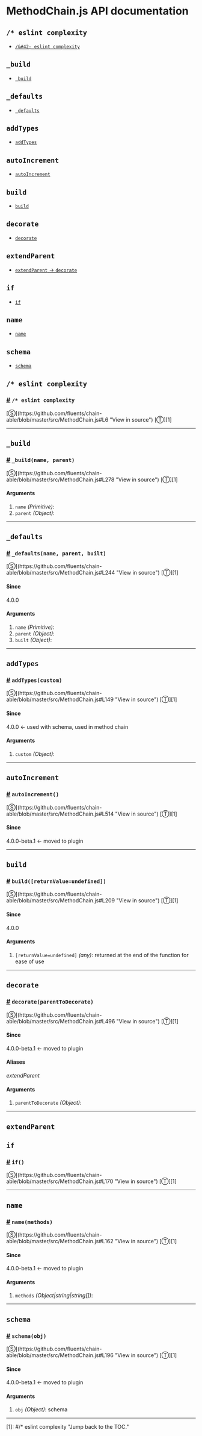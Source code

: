 # MethodChain.js API documentation

<!-- div class="toc-container" -->

<!-- div -->

## `/* eslint complexity`
* <a href="#/* eslint complexity">`/&#42; eslint complexity`</a>

<!-- /div -->

<!-- div -->

## `_build`
* <a href="#_build">`_build`</a>

<!-- /div -->

<!-- div -->

## `_defaults`
* <a href="#_defaults">`_defaults`</a>

<!-- /div -->

<!-- div -->

## `addTypes`
* <a href="#addTypes">`addTypes`</a>

<!-- /div -->

<!-- div -->

## `autoIncrement`
* <a href="#autoIncrement">`autoIncrement`</a>

<!-- /div -->

<!-- div -->

## `build`
* <a href="#build">`build`</a>

<!-- /div -->

<!-- div -->

## `decorate`
* <a href="#decorate">`decorate`</a>

<!-- /div -->

<!-- div -->

## `extendParent`
* <a href="#decorate" class="alias">`extendParent` -> `decorate`</a>

<!-- /div -->

<!-- div -->

## `if`
* <a href="#if">`if`</a>

<!-- /div -->

<!-- div -->

## `name`
* <a href="#name">`name`</a>

<!-- /div -->

<!-- div -->

## `schema`
* <a href="#schema">`schema`</a>

<!-- /div -->

<!-- /div -->

<!-- div class="doc-container" -->

<!-- div -->

## `/* eslint complexity`

<!-- div -->

<h3 id="/* eslint complexity"><a href="#/* eslint complexity">#</a>&nbsp;<code>/* eslint complexity</code></h3>
[&#x24C8;](https://github.com/fluents/chain-able/blob/master/src/MethodChain.js#L6 "View in source") [&#x24C9;][1]



---

<!-- /div -->

<!-- /div -->

<!-- div -->

## `_build`

<!-- div -->

<h3 id="_build"><a href="#_build">#</a>&nbsp;<code>_build(name, parent)</code></h3>
[&#x24C8;](https://github.com/fluents/chain-able/blob/master/src/MethodChain.js#L278 "View in source") [&#x24C9;][1]



#### Arguments
1. `name` *(Primitive)*:
2. `parent` *(Object)*:

---

<!-- /div -->

<!-- /div -->

<!-- div -->

## `_defaults`

<!-- div -->

<h3 id="_defaults"><a href="#_defaults">#</a>&nbsp;<code>_defaults(name, parent, built)</code></h3>
[&#x24C8;](https://github.com/fluents/chain-able/blob/master/src/MethodChain.js#L244 "View in source") [&#x24C9;][1]



#### Since
4.0.0

#### Arguments
1. `name` *(Primitive)*:
2. `parent` *(Object)*:
3. `built` *(Object)*:

---

<!-- /div -->

<!-- /div -->

<!-- div -->

## `addTypes`

<!-- div -->

<h3 id="addTypes"><a href="#addTypes">#</a>&nbsp;<code>addTypes(custom)</code></h3>
[&#x24C8;](https://github.com/fluents/chain-able/blob/master/src/MethodChain.js#L149 "View in source") [&#x24C9;][1]



#### Since
4.0.0 <- used with schema, used in method chain

#### Arguments
1. `custom` *(Object)*:

---

<!-- /div -->

<!-- /div -->

<!-- div -->

## `autoIncrement`

<!-- div -->

<h3 id="autoIncrement"><a href="#autoIncrement">#</a>&nbsp;<code>autoIncrement()</code></h3>
[&#x24C8;](https://github.com/fluents/chain-able/blob/master/src/MethodChain.js#L514 "View in source") [&#x24C9;][1]



#### Since
4.0.0-beta.1 <- moved to plugin

---

<!-- /div -->

<!-- /div -->

<!-- div -->

## `build`

<!-- div -->

<h3 id="build"><a href="#build">#</a>&nbsp;<code>build([returnValue=undefined])</code></h3>
[&#x24C8;](https://github.com/fluents/chain-able/blob/master/src/MethodChain.js#L209 "View in source") [&#x24C9;][1]



#### Since
4.0.0

#### Arguments
1. `[returnValue=undefined]` *(any)*: returned at the end of the function for ease of use

---

<!-- /div -->

<!-- /div -->

<!-- div -->

## `decorate`

<!-- div -->

<h3 id="decorate"><a href="#decorate">#</a>&nbsp;<code>decorate(parentToDecorate)</code></h3>
[&#x24C8;](https://github.com/fluents/chain-able/blob/master/src/MethodChain.js#L496 "View in source") [&#x24C9;][1]



#### Since
4.0.0-beta.1 <- moved to plugin

#### Aliases
*extendParent*

#### Arguments
1. `parentToDecorate` *(Object)*:

---

<!-- /div -->

<!-- /div -->

<!-- div -->

## `extendParent`

<!-- /div -->

<!-- div -->

## `if`

<!-- div -->

<h3 id="if"><a href="#if">#</a>&nbsp;<code>if()</code></h3>
[&#x24C8;](https://github.com/fluents/chain-able/blob/master/src/MethodChain.js#L170 "View in source") [&#x24C9;][1]



---

<!-- /div -->

<!-- /div -->

<!-- div -->

## `name`

<!-- div -->

<h3 id="name"><a href="#name">#</a>&nbsp;<code>name(methods)</code></h3>
[&#x24C8;](https://github.com/fluents/chain-able/blob/master/src/MethodChain.js#L162 "View in source") [&#x24C9;][1]



#### Since
4.0.0-beta.1 <- moved to plugin

#### Arguments
1. `methods` *(Object|string|string&#91;&#93;)*:

---

<!-- /div -->

<!-- /div -->

<!-- div -->

## `schema`

<!-- div -->

<h3 id="schema"><a href="#schema">#</a>&nbsp;<code>schema(obj)</code></h3>
[&#x24C8;](https://github.com/fluents/chain-able/blob/master/src/MethodChain.js#L196 "View in source") [&#x24C9;][1]



#### Since
4.0.0-beta.1 <- moved to plugin

#### Arguments
1. `obj` *(Object)*: schema

---

<!-- /div -->

<!-- /div -->

<!-- /div -->

 [1]: #/* eslint complexity "Jump back to the TOC."
